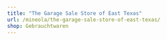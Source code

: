 ```yaml
---
title: "The Garage Sale Store of East Texas"
url: /mineola/the-garage-sale-store-of-east-texas/
shop: Gebrauchtwaren
---
```

